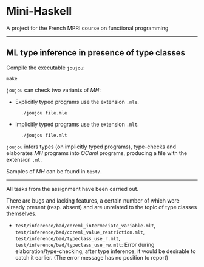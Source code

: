 Mini-Haskell
============

A project for the French MPRI course on functional programming

---

ML type inference in presence of type classes
-----------------------------------------------

Compile the executable `joujou`:

    make

`joujou` can check two variants of *MH*:

- Explicitly typed programs use the extension `.mle`.

        ./joujou file.mle

- Implicitly typed programs use the extension `.mlt`.

        ./joujou file.mlt

`joujou` infers types (on implicitly typed programs),
type-checks and elaborates *MH* programs into *OCaml* programs,
producing a file with the extension `.ml`.

Samples of *MH* can be found in `test/`.

---

All tasks from the assignment have been carried out.

There are bugs and lacking features, a certain number of which
were already present (resp. absent) and are unrelated to the
topic of type classes themselves.

-   `test/inference/bad/coreml_intermediate_variable.mlt`,
    `test/inference/bad/coreml_value_restriction.mlt`,
    `test/inference/bad/typeclass_use_r.mlt`,
    `test/inference/bad/typeclass_use_rw.mlt`:
    Error during elaboration/type-checking, after type inference,
    it would be desirable to catch it earlier. (The error message
    has no position to report)
